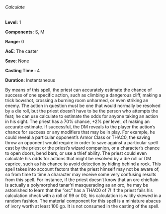 ###### Calculate

**Level:** 1

**Components:** S, M

**Range:** 0

**AoE**: The caster

**Save**: None

**Casting Time :** 4

**Duration:** Instantaneous

By means of this spell, the priest can accurately estimate the chance of success of one specific action, such as climbing a dangerous cliff, making a trick bowshot, crossing a burning room unharmed, or even striking an enemy. The action in question must be one that would normally be resolved by a die roll, but the priest doesn’t have to be the person who attempts the feat; he can use calculate to estimate the odds for anyone taking an action in his sight. The priest has a 70% chance, +2% per level, of making an accurate estimate. If successful, the DM reveals to the player the action’s chance for success or any modifiers that may be in play. For example, he could reveal a particular opponent’s Armor Class or THAC0, the saving throw an opponent would require in order to save against a particular spell cast by the priest or the priest’s wizard companion, or a character’s chance to open doors, bend bars, or use a thief ability. The priest could even calculate his odds for actions that might be resolved by a die roll or DM caprice, such as his chance to avoid detection by hiding behind a rock. This spell takes into account factors that the priest himself may not be aware of, so from time to time a character may receive some very confusing results from this spell. For instance, if the priest doesn’t know that an orc chieftain is actually a polymorphed tanar’ri masquerading as an orc, he may be astonished to learn that the “orc” has a THAC0 of 7! If the priest fails his calculation check with a roll of 99 or 00, his calculation is wildly skewed in a random fashion. The material component for this spell is a miniature abacus of ivory worth at least 100 gp. It is not consumed in the casting of the spell.